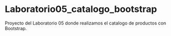 # Laboratorio05_catalogo_bootstrap
Proyecto del Laboratorio 05 donde realizamos el catalogo de productos con Bootstrap.
